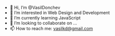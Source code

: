 - 👋 Hi, I’m @VasilDonchev
- 👀 I’m interested in Web Design and Development
- 🌱 I’m currently learning JavaScript
- 💞️ I’m looking to collaborate on ...
- 📫 How to reach me: vasilkd@gmail.com

<!---
VasilDonchev/VasilDonchev is a ✨ special ✨ repository because its `README.md` (this file) appears on your GitHub profile.
You can click the Preview link to take a look at your changes.
--->
